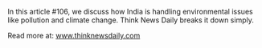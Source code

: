 In this article #106, we discuss how India is handling environmental issues like pollution and climate change. Think News Daily breaks it down simply.

Read more at: www.thinknewsdaily.com